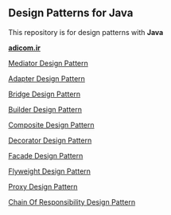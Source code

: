 Design Patterns for Java
-------------
This repository is for design patterns with **Java**

**[adicom.ir](http://www.adicom.ir/)**

[Mediator Design Pattern](https://github.com/adicomdotir/DasignPatternJava/tree/master/Mediator%20Design%20Pattern)

[Adapter Design Pattern](https://github.com/adicomdotir/DasignPatternJava/tree/master/Adapter%20Design%20Pattern)

[Bridge Design Pattern](https://github.com/adicomdotir/DasignPatternJava/tree/master/Bridge%20Design%20Pattern)

[Builder Design Pattern](https://github.com/adicomdotir/DasignPatternJava/tree/master/Builder%20Design%20Pattern)

[Composite Design Pattern](https://github.com/adicomdotir/DasignPatternJava/tree/master/Composite%20Design%20Pattern)

[Decorator Design Pattern](https://github.com/adicomdotir/DasignPatternJava/tree/master/Decorator%20Design%20Pattern)

[Facade Design Pattern](https://github.com/adicomdotir/DasignPatternJava/tree/master/Facade%20Design%20Pattern)

[Flyweight Design Pattern](https://github.com/adicomdotir/DasignPatternJava/tree/master/Flyweight%20Design%20Pattern)

[Proxy Design Pattern](https://github.com/adicomdotir/DasignPatternJava/tree/master/Proxy%20Design%20Pattern)

[Chain Of Responsibility Design Pattern](https://github.com/adicomdotir/DasignPatternJava/tree/master/Chain%20Of%20Responsibility%20Design%20Pattern)
